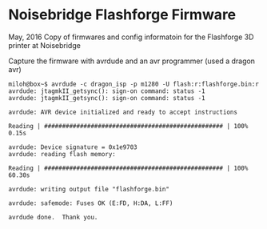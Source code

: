 Noisebridge Flashforge Firmware
===============================

May, 2016
Copy of firmwares and config informatoin for the Flashforge 3D printer at Noisebridge

Capture the firmware with avrdude and an avr programmer (used a dragon avr) 
````	
miloh@box~$ avrdude -c dragon_isp -p m1280 -U flash:r:flashforge.bin:r
avrdude: jtagmkII_getsync(): sign-on command: status -1
avrdude: jtagmkII_getsync(): sign-on command: status -1

avrdude: AVR device initialized and ready to accept instructions

Reading | ################################################## | 100% 0.15s

avrdude: Device signature = 0x1e9703
avrdude: reading flash memory:

Reading | ################################################## | 100% 60.30s

avrdude: writing output file "flashforge.bin"

avrdude: safemode: Fuses OK (E:FD, H:DA, L:FF)

avrdude done.  Thank you.
````
